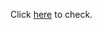 Click [here](https://github.com/erichuanp/AirlineTicketPriceInfluences/blob/632e212e742f2a6dce6e72b164d10b1f441c7886/FinalProject_Group023_WI24.ipynb) to check. 

